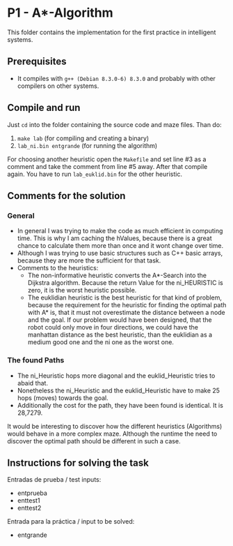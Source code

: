 # P1 - A*-Algorithm

This folder contains the implementation for the first practice in intelligent systems.

## Prerequisites

* It compiles with `g++ (Debian 8.3.0-6) 8.3.0` and probably with other compilers on other systems.

## Compile and run

Just `cd` into the folder containing the source code and maze files. Than do:

1. `make lab` (for compiling and creating a binary)
2. `lab_ni.bin entgrande` (for running the algorithm)

For choosing another heuristic open the `Makefile` and set line #3 as a comment and take the comment from line #5 away. After that compile again. You have to run `lab_euklid.bin` for the other heuristic.

## Comments for the solution

### General

* In general I was trying to make the code as much efficient in computing time. This is why I am caching the hValues, because there is a great chance to calculate them more than once and it wont change over time.
* Although I was trying to use basic structures such as C++ basic arrays, because they are more the sufficient for that task.
* Comments to the heuristics:
    * The non-informative heuristic converts the A*-Search into the Dijkstra algorithm. Because the return Value for the ni_HEURISTIC is zero, it is the worst heuristic possible.
    * The euklidian heuristic is the best heuristic for that kind of problem, because the requirement for the heuristic for finding the optimal path with A* is, that it must not overestimate the distance between a node and the goal. If our problem would have been designed, that the robot could only move in four directions, we could have the manhattan distance as the best heuristic, than the euklidian as a medium good one and the ni one as the worst one.

### The found Paths

* The ni_Heuristic hops more diagonal and the euklid_Heuristic tries to abaid that.
* Nonetheless the ni_Heuristic and the euklid_Heuristic have to make 25 hops (moves) towards the goal.
* Additionally the cost for the path, they have been found is identical. It is 28,7279.

It would be interesting to discover how the different heuristics (Algorithms) would behave in a more complex maze. Although the runtime the need to discover the optimal path should be different in such a case.

## Instructions for solving the task

Entradas de prueba / test inputs:

* entprueba
* enttest1
* enttest2

Entrada para la práctica / input to be solved:

* entgrande

